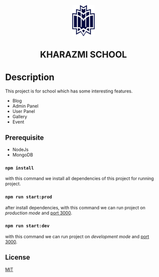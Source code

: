 <div align="center">
    <img src="./public/images/kharazmi.png" height="100px" />
    <h1> KHARAZMI SCHOOL </h1>
</div>

# Description

This project is for school which has some interesting features.

- Blog
- Admin Panel
- User Panel
- Gallery
- Event

## Prerequisite

- NodeJs
- MongoDB

### `npm install`

with this command we install all dependencies of this project for running
project.

### `npm run start:prod`

after install dependencies, with this command we can run project on _production
mode_ and [port 3000](http://localhost:3000).

### `npm run start:dev`

with this command we can run project on _development mode_ and
[port 3000](http://localhost:3000).

## License

[MIT](https://choosealicense.com/licenses/mit/)
